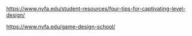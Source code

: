 https://www.nyfa.edu/student-resources/four-tips-for-captivating-level-design/

https://www.nyfa.edu/game-design-school/
